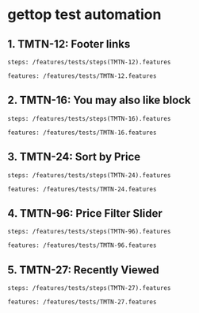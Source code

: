 # gettop test automation

## 1. TMTN-12: Footer links
```steps: /features/tests/steps(TMTN-12).features```

```features: /features/tests/TMTN-12.features```
   

## 2. TMTN-16: You may also like block
```steps: /features/tests/steps(TMTN-16).features```

```features: /features/tests/TMTN-16.features```


## 3. TMTN-24: Sort by Price
```steps: /features/tests/steps(TMTN-24).features```

```features: /features/tests/TMTN-24.features```


## 4. TMTN-96: Price Filter Slider
```steps: /features/tests/steps(TMTN-96).features```

```features: /features/tests/TMTN-96.features```


## 5. TMTN-27: Recently Viewed
```steps: /features/tests/steps(TMTN-27).features```

```features: /features/tests/TMTN-27.features```